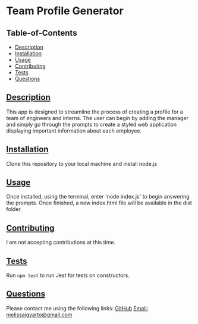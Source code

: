 # Team Profile Generator

   
  ## Table-of-Contents
  * [Description](#description)
  * [Installation](#installation)
  * [Usage](#usage)
  * [Contributing](#contributing)
  * [Tests](#tests)
  * [Questions](#questions)
  
  ## [Description](#table-of-contents)
  This app is designed to streamline the process of creating a profile for a team of engineers and interns. The user can begin by adding the manager and simply go through the prompts to create a styled web application displaying important information about each employee.

  ## [Installation](#table-of-contents)
  Clone this repository to your local machine and install node.js
  ## [Usage](#table-of-contents)
  Once installed, using the terminal, enter 'node index.js' to begin answering the prompts. Once finished, a new index.html file will be available in the dist folder.
  ## [Contributing](#table-of-contents)
  I am not accepting contributions at this time.
  ## [Tests](#table-of-contents)
  Run `npm test` to run Jest for tests on constructors. 
  ## [Questions](#table-of-contents)
  Please contact me using the following links:
  [GitHub](https://github.com/melissaigy)
  [Email: melissaigyarto@gmail.com](mailto:melissaigyarto@gmail.com)
